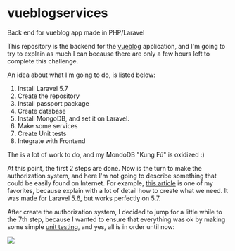 # vueblogservices
Back end for vueblog app made in PHP/Laravel

This repository is the backend for the [vueblog](https://github.com/gersonmontenegro/vueblog) application, and I'm going to try to explain as much I can because there are only a few hours left to complete this challenge.

An idea about what I'm going to do, is listed below:

 1. Install Laravel 5.7
 2. Create the repository
 3. Install passport package
 4. Create database
 5. Install MongoDB, and set it on Laravel.
 6. Make some services
 7. Create Unit tests
 8. Integrate with Frontend

The is a lot of work to do, and my MondoDB "Kung Fú" is oxidized :)

At this point, the first 2 steps are done. Now is the turn to make the authorization system, and here I'm not going to describe something that could be easily found on Internet. For example, [this article](https://medium.com/modulr/create-api-authentication-with-passport-of-laravel-5-6-1dc2d400a7f) is one of my favorites, because explain with a lot of detail how to create what we need. It was made for Laravel 5.6, but works perfectly on 5.7.

After create the authorization system, I decided to jump for a little while to the 7th step, because I wanted to ensure that everything was ok by making some simple [unit testing](https://github.com/gersonmontenegro/vueblogservices/blob/master/tests/Unit/AuthTest.php), and yes, all is in order until now:

![](https://lh3.googleusercontent.com/ZvYnWqKUIdbWnnwmqlP-Nvg-ZQgvIoSAq2x7wXYOrhtpLxTFET2eiUy9lvkxYHFmRl1geeHu30es=s900)
